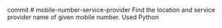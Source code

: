commit # mobile-number-service-provider
Find the location and service provider name of given mobile number. Used Python
